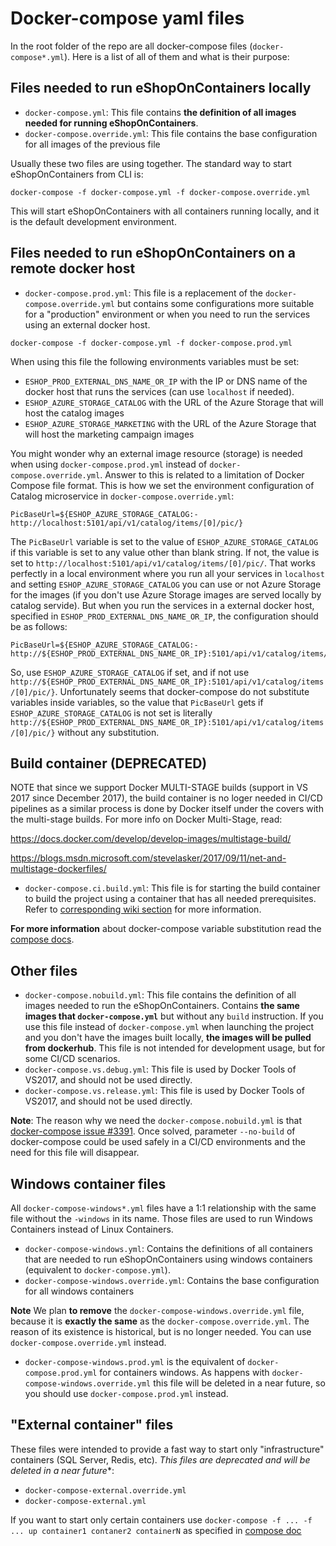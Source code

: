 # Docker-compose yaml files

In the root folder of the repo are all docker-compose files (`docker-compose*.yml`). Here is a list of all of them and what is their purpose:

## Files needed to run eShopOnContainers locally 

* `docker-compose.yml`: This file contains **the definition of all images needed for running eShopOnContainers**.
* `docker-compose.override.yml`: This file contains the base configuration for all images of the previous file

Usually these two files are using together. The standard way to start eShopOnContainers from CLI is:

```
docker-compose -f docker-compose.yml -f docker-compose.override.yml
```

This will start eShopOnContainers with all containers running locally, and it is the default development environment.

## Files needed to run eShopOnContainers on a remote docker host

* `docker-compose.prod.yml`: This file is a replacement of the `docker-compose.override.yml` but contains some configurations more suitable for a "production" environment or when you need to run the services using an external docker host.

```
docker-compose -f docker-compose.yml -f docker-compose.prod.yml
```

When using this file the following environments variables must be set:

* `ESHOP_PROD_EXTERNAL_DNS_NAME_OR_IP` with the IP or DNS name of the docker host that runs the services (can use `localhost` if needed). 
* `ESHOP_AZURE_STORAGE_CATALOG` with the URL of the Azure Storage that will host the catalog images
* `ESHOP_AZURE_STORAGE_MARKETING` with the URL of the Azure Storage that will host the marketing campaign images

You might wonder why an external image resource (storage) is needed when using `docker-compose.prod.yml` instead of `docker-compose.override.yml`. Answer to this is related to a limitation of Docker Compose file format. This is how we set the environment configuration of Catalog microservice in `docker-compose.override.yml`:

```
PicBaseUrl=${ESHOP_AZURE_STORAGE_CATALOG:-http://localhost:5101/api/v1/catalog/items/[0]/pic/}
```

The `PicBaseUrl` variable is set to the value of `ESHOP_AZURE_STORAGE_CATALOG` if this variable is set to any value other than blank string. If not, the value is set to `http://localhost:5101/api/v1/catalog/items/[0]/pic/`. That works perfectly in a local environment where you run all your services in `localhost` and setting `ESHOP_AZURE_STORAGE_CATALOG` you can use or not Azure Storage for the images (if you don't use Azure Storage images are served locally by catalog servide). But when you run the services in a external docker host, specified in `ESHOP_PROD_EXTERNAL_DNS_NAME_OR_IP`, the configuration should be as follows:

```
PicBaseUrl=${ESHOP_AZURE_STORAGE_CATALOG:-http://${ESHOP_PROD_EXTERNAL_DNS_NAME_OR_IP}:5101/api/v1/catalog/items/[0]/pic/}
```

So, use `ESHOP_AZURE_STORAGE_CATALOG` if set, and if not use `http://${ESHOP_PROD_EXTERNAL_DNS_NAME_OR_IP}:5101/api/v1/catalog/items/[0]/pic/}`. Unfortunately seems that docker-compose do not substitute variables inside variables, so the value that `PicBaseUrl` gets if `ESHOP_AZURE_STORAGE_CATALOG` is not set is literally `http://${ESHOP_PROD_EXTERNAL_DNS_NAME_OR_IP}:5101/api/v1/catalog/items/[0]/pic/}` without any substitution.

## Build container (DEPRECATED)

NOTE that since we support Docker MULTI-STAGE builds (support in VS 2017 since December 2017), the build container is no loger needed in CI/CD pipelines as a similar process is done by Docker itself under the covers with the multi-stage builds.
For more info on Docker Multi-Stage, read: 

https://docs.docker.com/develop/develop-images/multistage-build/

https://blogs.msdn.microsoft.com/stevelasker/2017/09/11/net-and-multistage-dockerfiles/

* `docker-compose.ci.build.yml`: This file is for starting the build container to build the project using a container that has all needed prerequisites. Refer to [corresponding wiki section](https://github.com/dotnet-architecture/eShopOnContainers/wiki/03.-Setting-the-eShopOnContainers-solution-up-in-a-Windows-CLI-environment-(dotnet-CLI,-Docker-CLI-and-VS-Code)#build-the-bits-through-the-build-container-image) for more information.

**For more information** about docker-compose variable substitution read the [compose docs](https://docs.docker.com/compose/compose-file/#variable-substitution).

## Other files

* `docker-compose.nobuild.yml`: This file contains the definition of all images needed to run the eShopOnContainers. Contains **the same images that `docker-compose.yml`** but without any `build` instruction. If you use this file instead of `docker-compose.yml` when launching the project and you don't have the images built locally, **the images will be pulled from dockerhub**. This file is not intended for development usage, but for some CI/CD scenarios.
* `docker-compose.vs.debug.yml`: This file is used by Docker Tools of VS2017, and should not be used directly.
* `docker-compose.vs.release.yml`: This file is used by Docker Tools of VS2017, and should not be used directly.

**Note**: The reason why we need the `docker-compose.nobuild.yml` is that [docker-compose issue #3391](https://github.com/docker/compose/issues/3391). Once solved, parameter `--no-build` of docker-compose could be used safely in a CI/CD environments and the need for this file will disappear.


## Windows container files

All `docker-compose-windows*.yml` files have a 1:1 relationship with the same file without the `-windows` in its name. Those files are used to run Windows Containers instead of Linux Containers.

* `docker-compose-windows.yml`: Contains the definitions of all containers that are needed to run eShopOnContainers using windows containers (equivalent to `docker-compose.yml`).
* `docker-compose-windows.override.yml`: Contains the base configuration for all windows containers

**Note** We plan **to remove** the `docker-compose-windows.override.yml` file, because it is **exactly the same** as the `docker-compose.override.yml`. The reason of its existence is historical, but is no longer needed. You can use `docker-compose.override.yml` instead.

* `docker-compose-windows.prod.yml` is the equivalent of `docker-compose.prod.yml` for containers windows. As happens with `docker-compose-windows.override.yml` this file will be deleted in a near future, so you should use `docker-compose.prod.yml` instead.

## "External container" files

These files were intended to provide a fast way to start only "infrastructure" containers (SQL Server, Redis, etc). *This files are deprecated and will be deleted in a near future**:

* `docker-compose-external.override.yml`
* `docker-compose-external.yml`

If you want to start only certain containers use `docker-compose -f ... -f ... up container1 contaner2 containerN` as specified in [compose doc](https://docs.docker.com/compose/reference/up/)
